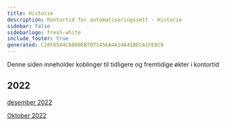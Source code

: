```yaml
---
title: Historie
description: Kontortid for automatiseringssett - Historie
sidebar: false
sidebarlogo: fresh-white
include_footer: true
generated: C28F6544C6800EB7071456A4A24A41BECA1FE8C9
---
```


Denne siden inneholder koblinger til tidligere og fremtidige økter i kontortid

## 2022

[desember 2022](/nb/office-hours/november-2022)

[Oktober 2022](/nb/office-hours/october-2022)
